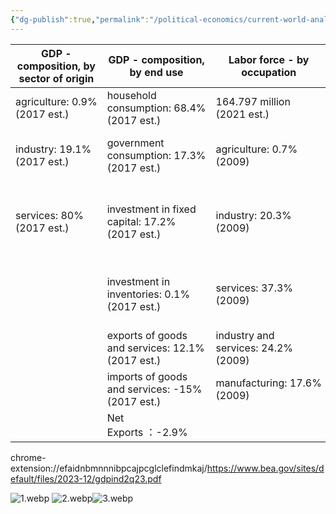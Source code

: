 ```yaml
---
{"dg-publish":true,"permalink":"/political-economics/current-world-analysis/usa/","dgPassFrontmatter":true}
---
```


| GDP - composition, by sector of origin | GDP - composition, by end use                    | Labor force - by occupation         |                                                                     |
|----------------------------------------|--------------------------------------------------|-------------------------------------|---------------------------------------------------------------------|
| agriculture: 0.9% (2017 est.)          | household consumption: 68.4% (2017 est.)         | 164.797 million (2021 est.)         |                                                                     |
| industry: 19.1% (2017 est.)            | government consumption: 17.3% (2017 est.)        | agriculture: 0.7% (2009)            | farming, forestry, and fishing: 0.7% (2009)                         |
| services: 80% (2017 est.)              | investment in fixed capital: 17.2% (2017 est.)   | industry: 20.3% (2009)              | manufacturing, extraction, transportation, and crafts: 20.3% (2009) |
|                                        | investment in inventories: 0.1% (2017 est.)      | services: 37.3% (2009)              | managerial, professional, and technical: 37.3% (2009)               |
|                                        | exports of goods and services: 12.1% (2017 est.) | industry and services: 24.2% (2009) | sales and office: 24.2% (2009)                                      |
|                                        | imports of goods and services: -15% (2017 est.)  | manufacturing: 17.6% (2009)         | other services: 17.6% (2009)                                        |
|                                        | Net Exports ：-2.9%                               |


chrome-extension://efaidnbmnnnibpcajpcglclefindmkaj/https://www.bea.gov/sites/default/files/2023-12/gdpind2q23.pdf




![1.webp](/img/user/Pictures%20and%20Photos/Pics/1.webp)
![2.webp](/img/user/Pictures%20and%20Photos/Pics/2.webp)![3.webp](/img/user/Pictures%20and%20Photos/Pics/3.webp)
